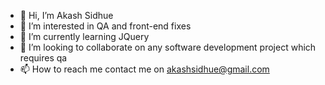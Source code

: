 - 👋 Hi, I’m Akash Sidhue
- 👀 I’m interested in QA and front-end fixes
- 🌱 I’m currently learning JQuery
- 💞️ I’m looking to collaborate on any software development project which requires qa
- 📫 How to reach me contact me on akashsidhue@gmail.com


